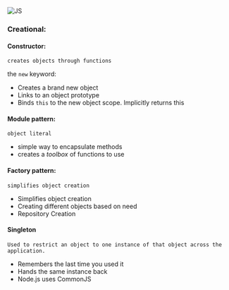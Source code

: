 ![JS](https://img.shields.io/badge/JS-patterns-yellow.svg)

### Creational:

#### Constructor:

`creates objects through functions`

the `new` keyword:

* Creates a brand new object
* Links to an object prototype
* Binds `this` to the new object scope. Implicitly returns this

#### Module pattern:

`object literal`

* simple way to encapsulate methods
* creates a *toolbox* of functions to use

#### Factory pattern:

`simplifies object creation`

* Simplifies object creation
* Creating different objects based on need 
* Repository Creation

#### Singleton

`Used to restrict an object to one instance of that object across the application.`

* Remembers the last time you used it 
* Hands the same instance back 
* Node.js uses CommonJS
